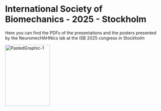 # International Society of Biomechanics - 2025 - Stockholm
Here you can find the PDFs of the presentations and the posters presented by the NeuromecHAHNics lab at the ISB 2025 congress in Stockholm

<img width="147" height="201" alt="PastedGraphic-1" src="https://github.com/user-attachments/assets/2ef675dd-837f-4dd2-a639-180726bbc30a" />


